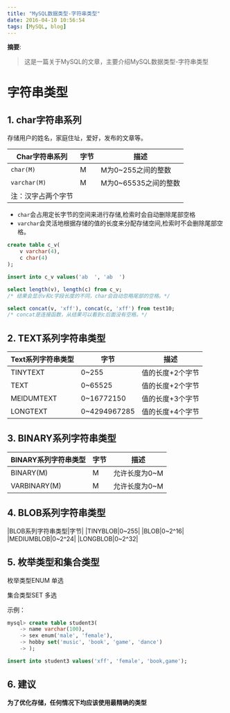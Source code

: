 ```yaml
---
title: "MySQL数据类型-字符串类型"
date: 2016-04-10 10:56:54
tags: [MySQL, blog]
---
```


__摘要__:

> 这是一篇关于MySQL的文章，主要介绍MySQL数据类型-字符串类型


<!--more-->
字符串类型
==========

## 1. char字符串系列

存储用户的姓名，家庭住址，爱好，发布的文章等。

Char字符串系列|字节|描述|
----|----|----|
`char(M)`|M|M为0~255之间的整数|
`varchar(M)`|M|M为0~65535之间的整数|
注：汉字占两个字节|


+ `char`会占用定长字节的空间来进行存储,检索时会自动删除尾部空格
+ `varchar`会灵活地根据存储的值的长度来分配存储空间,检索时不会删除尾部空格。

```sql
create table c_v(
    v varchar(4),
    c char(4)
);

insert into c_v values('ab  ', 'ab  ')

select length(v), length(c) from c_v;
/* 结果会显示v和c字段长度的不同，char会自动忽略尾部的空格。*/

select concat(v, 'xff'), concat(c, 'xff') from test10;
/* concat是连接函数，从结果可以看到c后面没有空格。*/
```


## 2. TEXT系列字符串类型

|Text系列字符串类型|字节|描述|
|----|----|----|
|TINYTEXT|0~255|值的长度+2个字节|
|TEXT|0~65525|值的长度+2个字节|
|MEIDUMTEXT|0~16772150|值的长度+3个字节|
|LONGTEXT|0~4294967285|值的长度+4个字节|

## 3. BINARY系列字符串类型

|BINARY系列字符串类型|字节|描述|
|----|----|----|
|BINARY(M)|M|允许长度为0~M|
|VARBINARY(M)|M|允许长度为0~M|

## 4. BLOB系列字符串类型

|BLOB系列字符串类型|字节|
|TINYBLOB|0~255|
|BLOB|0~2^16|
|MEDIUMBLOB|0~2^24|
|LONGBLOB|0~2^32|

## 5. 枚举类型和集合类型

枚举类型ENUM 单选

集合类型SET 多选

示例：

```sql
mysql> create table student3(
    -> name varchar(100),
    -> sex enum('male', 'female'),
    -> hobby set('music', 'book', 'game', 'dance')
    -> );

insert into student3 values('xff', 'female', 'book,game');
```

## 6. 建议

**为了优化存储，任何情况下均应该使用最精确的类型**
